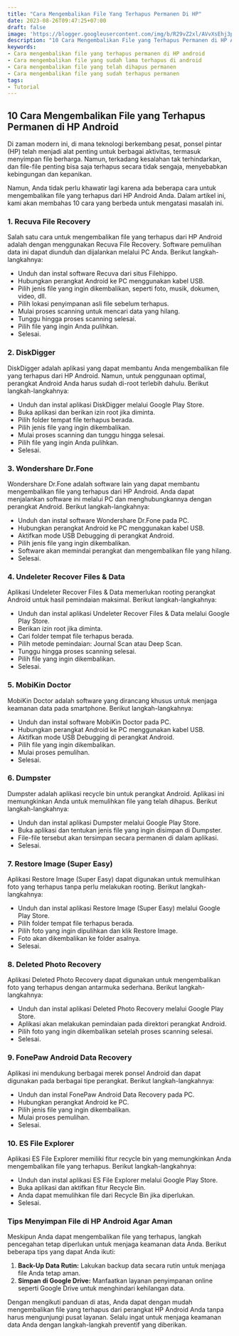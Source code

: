 ```yaml
---
title: "Cara Mengembalikan File Yang Terhapus Permanen Di HP"
date: 2023-08-26T09:47:25+07:00
draft: false
image: 'https://blogger.googleusercontent.com/img/b/R29vZ2xl/AVvXsEhj3pvP53I0hC3ANICQkAdSWX6VDNviVz1gHKvva8Zvl18Knn2DkgPwvk2HVcOOoo1rwg5rNw6dqMehJsdQ7isrHotXY8Bf7zB6er3NVVvArQEUlQMCvePA8IkRpRScrd2nik1ChKdaZ4g9jsRhmSufmogV-ZyBCgsZJPAx-RMgYjoITjnZZVs2XtTfr4A/s1600/Cara-mengembalikan-file-yang-terhapus-permanen-di-HP.jpg'
description: "10 Cara Mengembalikan File yang Terhapus Permanen di HP Android dengan aplikasi, Recuva File Recovery, DiskDigger, Wondershare Dr.Fone, Undeleter Recover Files & Data, MobiKin Doctor, Dumpster, Restore Image (Super Easy), Deleted Photo Recovery, FonePaw Android Data Recovery, ES File Explorer"
keywords:
- Cara mengembalikan file yang terhapus permanen di HP android
- Cara mengembalikan file yang sudah lama terhapus di android
- Cara mengembalikan file yang telah dihapus permanen
- Cara mengembalikan file yang sudah terhapus permanen
tags:
- Tutorial
---
```


## 10 Cara Mengembalikan File yang Terhapus Permanen di HP Android

Di zaman modern ini, di mana teknologi berkembang pesat, ponsel pintar (HP) telah menjadi alat penting untuk berbagai aktivitas, termasuk menyimpan file berharga. Namun, terkadang kesalahan tak terhindarkan, dan file-file penting bisa saja terhapus secara tidak sengaja, menyebabkan kebingungan dan kepanikan.

Namun, Anda tidak perlu khawatir lagi karena ada beberapa cara untuk mengembalikan file yang terhapus dari HP Android Anda. Dalam artikel ini, kami akan membahas 10 cara yang berbeda untuk mengatasi masalah ini.

### 1. Recuva File Recovery

Salah satu cara untuk mengembalikan file yang terhapus dari HP Android adalah dengan menggunakan Recuva File Recovery. Software pemulihan data ini dapat diunduh dan dijalankan melalui PC Anda. Berikut langkah-langkahnya:

- Unduh dan instal software Recuva dari situs Filehippo.
- Hubungkan perangkat Android ke PC menggunakan kabel USB.
- Pilih jenis file yang ingin dikembalikan, seperti foto, musik, dokumen, video, dll.
- Pilih lokasi penyimpanan asli file sebelum terhapus.
- Mulai proses scanning untuk mencari data yang hilang.
- Tunggu hingga proses scanning selesai.
- Pilih file yang ingin Anda pulihkan.
- Selesai.

### 2. DiskDigger

DiskDigger adalah aplikasi yang dapat membantu Anda mengembalikan file yang terhapus dari HP Android. Namun, untuk penggunaan optimal, perangkat Android Anda harus sudah di-root terlebih dahulu. Berikut langkah-langkahnya:

- Unduh dan instal aplikasi DiskDigger melalui Google Play Store.
- Buka aplikasi dan berikan izin root jika diminta.
- Pilih folder tempat file terhapus berada.
- Pilih jenis file yang ingin dikembalikan.
- Mulai proses scanning dan tunggu hingga selesai.
- Pilih file yang ingin Anda pulihkan.
- Selesai.

### 3. Wondershare Dr.Fone

Wondershare Dr.Fone adalah software lain yang dapat membantu mengembalikan file yang terhapus dari HP Android. Anda dapat menjalankan software ini melalui PC dan menghubungkannya dengan perangkat Android. Berikut langkah-langkahnya:

- Unduh dan instal software Wondershare Dr.Fone pada PC.
- Hubungkan perangkat Android ke PC menggunakan kabel USB.
- Aktifkan mode USB Debugging di perangkat Android.
- Pilih jenis file yang ingin dikembalikan.
- Software akan memindai perangkat dan mengembalikan file yang hilang.
- Selesai.

### 4. Undeleter Recover Files & Data

Aplikasi Undeleter Recover Files & Data memerlukan rooting perangkat Android untuk hasil pemindaian maksimal. Berikut langkah-langkahnya:

- Unduh dan instal aplikasi Undeleter Recover Files & Data melalui Google Play Store.
- Berikan izin root jika diminta.
- Cari folder tempat file terhapus berada.
- Pilih metode pemindaian: Journal Scan atau Deep Scan.
- Tunggu hingga proses scanning selesai.
- Pilih file yang ingin dikembalikan.
- Selesai.

### 5. MobiKin Doctor

MobiKin Doctor adalah software yang dirancang khusus untuk menjaga keamanan data pada smartphone. Berikut langkah-langkahnya:

- Unduh dan instal software MobiKin Doctor pada PC.
- Hubungkan perangkat Android ke PC menggunakan kabel USB.
- Aktifkan mode USB Debugging di perangkat Android.
- Pilih file yang ingin dikembalikan.
- Mulai proses pemulihan.
- Selesai.

### 6. Dumpster

Dumpster adalah aplikasi recycle bin untuk perangkat Android. Aplikasi ini memungkinkan Anda untuk memulihkan file yang telah dihapus. Berikut langkah-langkahnya:

- Unduh dan instal aplikasi Dumpster melalui Google Play Store.
- Buka aplikasi dan tentukan jenis file yang ingin disimpan di Dumpster.
- File-file tersebut akan tersimpan secara permanen di dalam aplikasi.
- Selesai.

### 7. Restore Image (Super Easy)

Aplikasi Restore Image (Super Easy) dapat digunakan untuk memulihkan foto yang terhapus tanpa perlu melakukan rooting. Berikut langkah-langkahnya:

- Unduh dan instal aplikasi Restore Image (Super Easy) melalui Google Play Store.
- Pilih folder tempat file terhapus berada.
- Pilih foto yang ingin dipulihkan dan klik Restore Image.
- Foto akan dikembalikan ke folder asalnya.
- Selesai.

### 8. Deleted Photo Recovery

Aplikasi Deleted Photo Recovery dapat digunakan untuk mengembalikan foto yang terhapus dengan antarmuka sederhana. Berikut langkah-langkahnya:

- Unduh dan instal aplikasi Deleted Photo Recovery melalui Google Play Store.
- Aplikasi akan melakukan pemindaian pada direktori perangkat Android.
- Pilih foto yang ingin dikembalikan setelah proses scanning selesai.
- Selesai.

### 9. FonePaw Android Data Recovery

Aplikasi ini mendukung berbagai merek ponsel Android dan dapat digunakan pada berbagai tipe perangkat. Berikut langkah-langkahnya:

- Unduh dan instal FonePaw Android Data Recovery pada PC.
- Hubungkan perangkat Android ke PC.
- Pilih jenis file yang ingin dikembalikan.
- Mulai proses pemulihan.
- Selesai.

### 10. ES File Explorer

Aplikasi ES File Explorer memiliki fitur recycle bin yang memungkinkan Anda mengembalikan file yang terhapus. Berikut langkah-langkahnya:

- Unduh dan instal aplikasi ES File Explorer melalui Google Play Store.
- Buka aplikasi dan aktifkan fitur Recycle Bin.
- Anda dapat memulihkan file dari Recycle Bin jika diperlukan.
- Selesai.

### Tips Menyimpan File di HP Android Agar Aman

Meskipun Anda dapat mengembalikan file yang terhapus, langkah pencegahan tetap diperlukan untuk menjaga keamanan data Anda. Berikut beberapa tips yang dapat Anda ikuti:

1. **Back-Up Data Rutin:** Lakukan backup data secara rutin untuk menjaga file Anda tetap aman.
2. **Simpan di Google Drive:** Manfaatkan layanan penyimpanan online seperti Google Drive untuk menghindari kehilangan data.

Dengan mengikuti panduan di atas, Anda dapat dengan mudah mengembalikan file yang terhapus dari perangkat HP Android Anda tanpa harus mengunjungi pusat layanan. Selalu ingat untuk menjaga keamanan data Anda dengan langkah-langkah preventif yang diberikan.